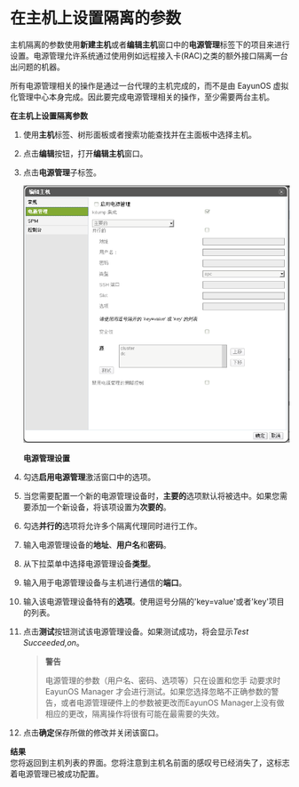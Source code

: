 # 在主机上设置隔离的参数

主机隔离的参数使用**新建主机**或者**编辑主机**窗口中的**电源管理**标签下的项目来进行设置。电源管理允许系统通过使用例如远程接入卡(RAC)之类的额外接口隔离一台出问题的机器。

所有电源管理相关的操作是通过一台代理的主机完成的，而不是由 EayunOS 虚拟化管理中心本身完成。因此要完成电源管理相关的操作，至少需要两台主机。

**在主机上设置隔离参数**

1. 使用**主机**标签、树形面板或者搜索功能查找并在主面板中选择主机。

1. 点击**编辑**按钮，打开**编辑主机**窗口。

1. 点击**电源管理**子标签。

   ![电源管理设置](../../images/Hosts-Power_Management_Settings.png)

   **电源管理设置**

1. 勾选**启用电源管理**激活窗口中的选项。

1. 当您需要配置一个新的电源管理设备时，**主要的**选项默认将被选中。如果您需要添加一个新设备，将该项设置为**次要的**。

1. 勾选**并行的**选项将允许多个隔离代理同时进行工作。

1. 输入电源管理设备的**地址**、**用户名**和**密码**。

1. 从下拉菜单中选择电源管理设备**类型**。

1. 输入用于电源管理设备与主机进行通信的**端口**。

1. 输入该电源管理设备特有的**选项**。使用逗号分隔的'key=value'或者'key'项目的列表。

1. 点击**测试**按钮测试该电源管理设备。如果测试成功，将会显示*Test Succeeded,on*。

   > **警告**
   >
   > 电源管理的参数（用户名、密码、选项等）只在设置和您手 动要求时 EayunOS Manager 才会进行测试。如果您选择忽略不正确参数的警告，或者电源管理硬件上的参数被更改而EayunOS Manager上没有做相应的更改，隔离操作将很有可能在最需要的失效。

1. 点击**确定**保存所做的修改并关闭该窗口。

**结果**<br/>
  您将返回到主机列表的界面。您将注意到主机名前面的感叹号已经消失了，这标志着电源管理已被成功配置。



